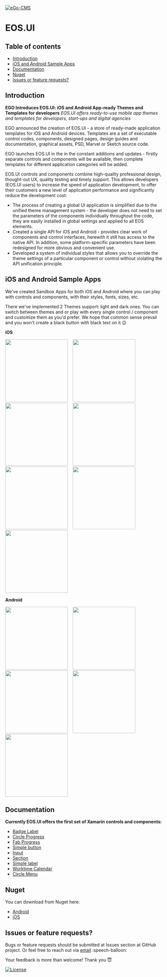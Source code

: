 [![eGo-CMS](https://rawgithub.com/ego-cms/Resources/master/Badges_by_EGO/by_EGO.svg)](http://ego-cms.com/?utm_source=github)

EOS.UI 
==================
## Table of contents
* [Introduction](../..#introduction)
* [iOS and Android Sample Apps](../..#ios-and-android-sample-apps)
* [Documentation](../..#documentation)
* [Nuget](../..#nuget)
* [Issues or feature requests?](../..#issues-or-feature-requests)

Introduction
-----------
**EGO Introduces EOS.UI: iOS and Android App-ready Themes and Templates for developers**
*EOS.UI offers ready-to-use mobile app themes and templates for developers, start-ups and digital agencies*

EGO announced the creation of EOS.UI - a store of ready-made application templates for iOS and Android devices. Templates are a set of executable control codes, components, designed pages, design guides and documentation, graphical assets, PSD, Marvel or Sketch source code.

EGO launches EOS.UI in the in the constant additions and updates - firstly separate controls and components will be available, then complete templates for different application categories will be added.

EOS.UI controls and components combine high-quality professional design, thought-out UX, quality testing and timely support. This allows developers (EOS.UI users) to increase the speed of application development, to offer their customers a new level of application performance and significantly reduce the development cost:

* The process of creating a global UI application is simplified due to the unified theme management system - the developer does not need to set the parameters of the components individually throughout the code, they are easily installed in global settings and applied to all EOS elements.
* Created a single API for iOS and Android - provides clear work of components and control interfaces, herewith it still has access to the native API. In addition, some platform-specific parameters have been redesigned for more obvious and convenient use.
* Developed a system of individual styles that allows you to override the theme settings of a particular component or control without violating the API unification principle.

iOS and Android Sample Apps
-----------
We've created Sandbox Apps for both iOS and Android where you can play with controls and components, with their styles, fonts, sizes, etc. 

There we've implemented 2 Themes support: light and dark ones. You can switch between themes and or play with every single control / component and customize them as you'd prefer. We hope that common sense prevail and you won't create a black button with black text on it :wink:

**iOS**

<img src="https://github.com/ego-cms/Resources/blob/master/EOSUI_images/readme_Main_iOS.PNG" width="200"/>&nbsp;&nbsp;&nbsp;
<img src="https://github.com/ego-cms/Resources/blob/master/EOSUI_images/readme_Worktime_Light_iOS.PNG" width="200"/>&nbsp;&nbsp;&nbsp;
<img src="https://github.com/ego-cms/Resources/blob/master/EOSUI_images/readme_Worktime_Dark_iOS.PNG" width="200"/>&nbsp;&nbsp;&nbsp;
<img src="https://github.com/ego-cms/Resources/blob/master/EOSUI_images/readme_Badge_Light_iOS.PNG" width="200"/>&nbsp;&nbsp;&nbsp;
<img src="https://github.com/ego-cms/Resources/blob/master/EOSUI_images/readme_Badge_Dark_iOS.PNG" width="200"/>&nbsp;&nbsp;&nbsp;
<img src="https://github.com/ego-cms/Resources/blob/master/EOSUI_images/readme_Fab_iOS.PNG" width="200"/>&nbsp;&nbsp;&nbsp;
<img src="https://github.com/ego-cms/Resources/blob/master/EOSUI_images/readme_CircleProgress_iOS.PNG" width="200"/>

**Android**

<img src="https://github.com/ego-cms/Resources/blob/master/EOSUI_images/readme_Main_Droid.png" width="200"/>&nbsp;&nbsp;&nbsp;
<img src="https://github.com/ego-cms/Resources/blob/master/EOSUI_images/readme_Badge_Light_Droid.png" width="200"/>&nbsp;&nbsp;&nbsp;
<img src="https://github.com/ego-cms/Resources/blob/master/EOSUI_images/readme_Badge_Dark_Droid.png" width="200"/>&nbsp;&nbsp;&nbsp;
<img src="https://github.com/ego-cms/Resources/blob/master/EOSUI_images/readme_Worktime_Light_Droid.png" width="200"/>&nbsp;&nbsp;&nbsp;
<img src="https://github.com/ego-cms/Resources/blob/master/EOSUI_images/readme_Worktime_Dark_Droid.png" width="200"/>

Documentation
-----------
**Currently EOS.UI offers the first set of Xamarin controls and components:**
* [Badge Label](../../wiki/BadgeLabel)
* [Circle Progress](../../wiki/CircleProgress)
* [Fab Progress](../../wiki/FabProgress)
* [Simple button](../../wiki/SimpleButton)
* [Input](../../wiki/Input)
* [Section](../../wiki/Section)
* [Simple label](../../wiki/SimpleLabel)
* [Worktime Calendar](../../wiki/Worktime-calendar)
* [Circle Menu](../../wiki/Circle-menu)

Nuget
-----------
You can download from Nuget here:
* [Android](https://www.nuget.org/packages/Com.EgoCms.Eos.UI.Droid/)
* [iOS](https://www.nuget.org/packages/Com.EgoCms.Eos.UI.iOS/)

Issues or feature requests?
-----------
Bugs or feature requests should be submitted at Issues section at GitHub project. Or feel free to reach out via [email](mailto:oksana@ego-cms.com) :speech-balloon:

Your feedback is more than welcome! Thank you :innocent: 

[![License](https://rawgit.com/ego-cms/Resources/master/License/license.svg)]()
